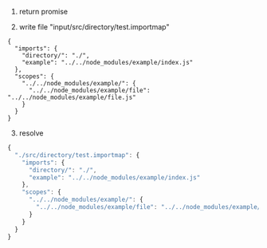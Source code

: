 1. return promise

2. write file "input/src/directory/test.importmap"
```importmap
{
  "imports": {
    "directory/": "./",
    "example": "../../node_modules/example/index.js"
  },
  "scopes": {
    "../../node_modules/example/": {
      "../../node_modules/example/file": "../../node_modules/example/file.js"
    }
  }
}
```

3. resolve
```js
{
  "./src/directory/test.importmap": {
    "imports": {
      "directory/": "./",
      "example": "../../node_modules/example/index.js"
    },
    "scopes": {
      "../../node_modules/example/": {
        "../../node_modules/example/file": "../../node_modules/example/file.js"
      }
    }
  }
}
```